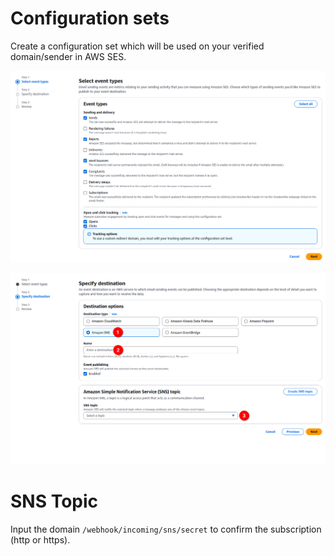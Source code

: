 
# Configuration sets

Create a configuration set which will be used on your verified domain/sender in AWS SES.

![alt text](assets/screenshots/configuration_set_events.png)

![alt text](assets/screenshots/configuration_set_destination.png)


# SNS Topic

Input the domain `/webhook/incoming/sns/secret` to confirm the subscription (http or https).
